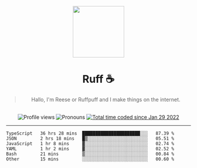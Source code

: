 <div align='center'>
  <img src='https://ruff.cafe/cdn/ruffpuff.jpg' width='140' height='140' />
  <h1>Ruff ☕️</h1>
  <blockquote>Hallo, I'm Reese or Ruffpuff and I make things on the internet.</blockquote>
  
  <br />
  
  <img alt="Profile views" src="https://komarev.com/ghpvc/?username=ruffpuff1" />
  <img alt='Pronouns' src='https://img.shields.io/endpoint?url=https://pronoundb.org/shields/61181f81be124c42b207bffd' />
  <a href="https://wakatime.com/@72bf611d-9557-4a85-aa1d-46f6a3346744"><img src="https://wakatime.com/badge/user/72bf611d-9557-4a85-aa1d-46f6a3346744.svg" alt="Total time coded since Jan 29 2022" /></a>
</div>

<hr />

<!--START_SECTION:waka-->

```text
TypeScript   36 hrs 28 mins  ██████████████████████░░░   87.39 %
JSON         2 hrs 18 mins   █▒░░░░░░░░░░░░░░░░░░░░░░░   05.51 %
JavaScript   1 hr 8 mins     ▓░░░░░░░░░░░░░░░░░░░░░░░░   02.74 %
YAML         1 hr 2 mins     ▓░░░░░░░░░░░░░░░░░░░░░░░░   02.52 %
Bash         21 mins         ▒░░░░░░░░░░░░░░░░░░░░░░░░   00.84 %
Other        15 mins         ░░░░░░░░░░░░░░░░░░░░░░░░░   00.60 %
```

<!--END_SECTION:waka-->
